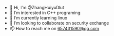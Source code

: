 - 👋 Hi, I’m @ZhangHuiyuDlut
- 👀 I’m interested in C++ programing
- 🌱 I’m currently learning linux
- 💞️ I’m looking to collaborate on security exchange
- 📫 How to reach me on 657431590@qq.com

<!---
ZhangHuiyuDlut/ZhangHuiyuDlut is a ✨ special ✨ repository because its `README.md` (this file) appears on your GitHub profile.
You can click the Preview link to take a look at your changes.
--->
